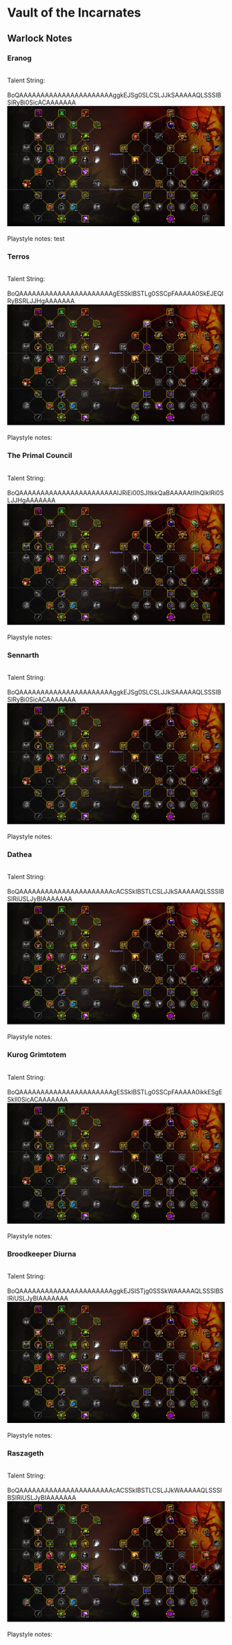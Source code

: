 # Vault of the Incarnates

## Warlock Notes

### Eranog

\
Talent String:
\
\
BoQAAAAAAAAAAAAAAAAAAAAAAggkEJSg0SLCSLJJkSAAAAAQLSSSIBSIRyBi0SicACAAAAAAA
![alt text](Eranog.PNG)
\
\
Playstyle notes:
test

### Terros

\
Talent String:
\
\
BoQAAAAAAAAAAAAAAAAAAAAAAgESSkIBSTLg0SSCpFAAAAA0SkEJEQIRyBSRLJJHgAAAAAAA
![alt text](Terros.PNG)
\
\
Playstyle notes:

### The Primal Council

\
Talent String:
\
\
BoQAAAAAAAAAAAAAAAAAAAAAAAIJRiEi00SJItkkQaBAAAAAtIIhQikIRi0SLJJHgAAAAAAA
![alt text](Council.PNG)
\
\
Playstyle notes:

### Sennarth

\
Talent String:
\
\
BoQAAAAAAAAAAAAAAAAAAAAAAggkEJSg0SLCSLJJkSAAAAAQLSSSIBSIRyBi0SicACAAAAAAA
![alt text](Sennarth.PNG)
\
\
Playstyle notes:

### Dathea

\
Talent String:
\
\
BoQAAAAAAAAAAAAAAAAAAAAAAcACSSkIBSTLCSLJJkSAAAAAQLSSSIBSIRiUSLJyBIAAAAAAA
![alt text](Dathea.PNG)
\
\
Playstyle notes:

### Kurog Grimtotem

\
Talent String:
\
\
BoQAAAAAAAAAAAAAAAAAAAAAAgESSkIBSTLg0SSCpFAAAAA0ikkESgESkIl0SicACAAAAAAA
![alt text](Kurog.PNG)
\
\
Playstyle notes:

### Broodkeeper Diurna

\
Talent String:
\
\
BoQAAAAAAAAAAAAAAAAAAAAAAggkEJSISTjg0SSSkWAAAAAQLSSSIBSIRiUSLJyBIAAAAAAA
![alt text](Diurna.PNG)
\
\
Playstyle notes:

### Raszageth

\
Talent String:
\
\
BoQAAAAAAAAAAAAAAAAAAAAAAcACSSkIBSTLCSLJJkWAAAAAQLSSSIBSIRiUSLJyBIAAAAAAA
![alt text](Raszageth.PNG)
\
\
Playstyle notes:

